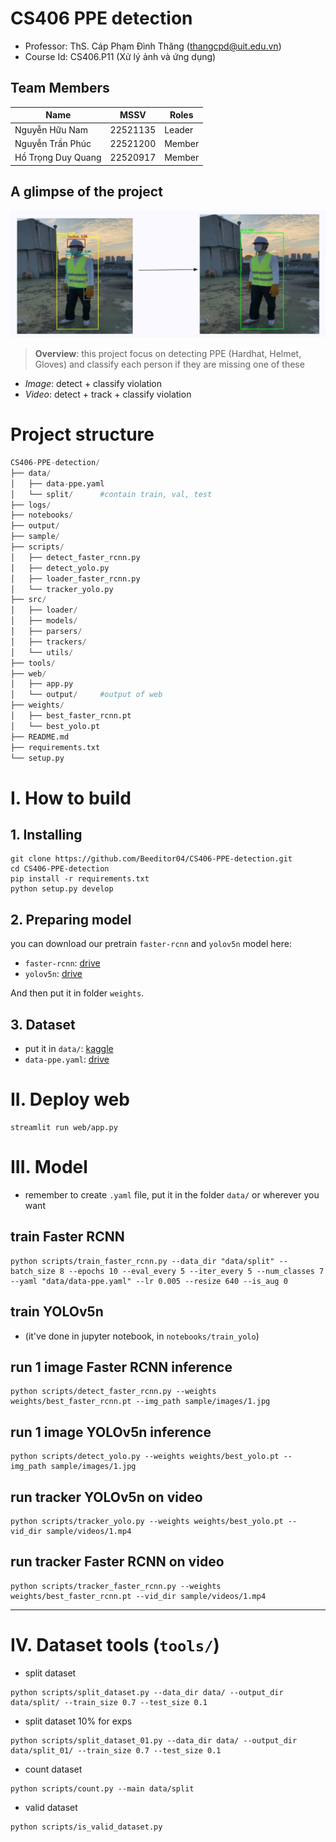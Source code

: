 
# CS406 PPE detection
- Professor: ThS. Cáp Phạm Đình Thăng (thangcpd@uit.edu.vn)
- Course Id: CS406.P11 (Xử lý ảnh và ứng dụng)

## Team Members
| Name                | MSSV      | Roles  |
|---------------------|-----------|--------|
| Nguyễn Hữu Nam      | 22521135  | Leader |
| Nguyễn Trần Phúc    | 22521200  | Member |
| Hồ Trọng Duy Quang  | 22520917  | Member |

## A glimpse of the project
![Project Image](assets/image.png)
> **Overview**: this project focus on detecting PPE (Hardhat, Helmet, Gloves) and classify each person if they are missing one of these
- *Image*: detect + classify violation
- *Video*: detect + track + classify violation
# Project structure
```python
CS406-PPE-detection/
├── data/
│   ├── data-ppe.yaml
│   └── split/      #contain train, val, test
├── logs/
├── notebooks/
├── output/
├── sample/
├── scripts/
│   ├── detect_faster_rcnn.py
│   ├── detect_yolo.py
│   ├── loader_faster_rcnn.py
│   └── tracker_yolo.py
├── src/
│   ├── loader/
│   ├── models/
│   ├── parsers/
│   ├── trackers/
│   └── utils/
├── tools/
├── web/
│   ├── app.py
│   └── output/     #output of web
├── weights/
│   ├── best_faster_rcnn.pt
│   └── best_yolo.pt
├── README.md
├── requirements.txt
└── setup.py
```
# I. How to build
## 1. Installing 
```
git clone https://github.com/Beeditor04/CS406-PPE-detection.git
cd CS406-PPE-detection
pip install -r requirements.txt
python setup.py develop
```
## 2. Preparing model
you can download our pretrain `faster-rcnn` and `yolov5n` model here:
- `faster-rcnn`: [drive](https://drive.google.com/file/d/1ciFtmC6eh0wRoK3yU4rS1JlmdH_ee01i/view?usp=drive_link)
- `yolov5n`: [drive](https://drive.google.com/file/d/1VuorH4fgbafaroALJNafHeSMQdweAHsz/view?usp=drive_link)

And then put it in folder `weights`.

## 3. Dataset 
- put it in `data/`: [kaggle](https://kaggle.com/datasets/cc917aa906937756371b0386a45fd9c3ed1c8d2d3412fc3e6d5f97c724725e94)
- `data-ppe.yaml`: [drive](https://drive.google.com/file/d/1P9rRNMd3ErvO47f3xOn6nnsla0waxRC7/view?usp=drive_link) 

# II. Deploy web
```
streamlit run web/app.py
```

# III. Model
- remember to create `.yaml` file, put it in the folder `data/` or wherever you want
## train Faster RCNN
```
python scripts/train_faster_rcnn.py --data_dir "data/split" --batch_size 8 --epochs 10 --eval_every 5 --iter_every 5 --num_classes 7 --yaml "data/data-ppe.yaml" --lr 0.005 --resize 640 --is_aug 0
```
## train YOLOv5n
- (it've done in jupyter notebook, in `notebooks/train_yolo`)

## run 1 image Faster RCNN inference
```
python scripts/detect_faster_rcnn.py --weights weights/best_faster_rcnn.pt --img_path sample/images/1.jpg
```

## run 1 image YOLOv5n inference
```
python scripts/detect_yolo.py --weights weights/best_yolo.pt --img_path sample/images/1.jpg
```
## run tracker YOLOv5n on video
```
python scripts/tracker_yolo.py --weights weights/best_yolo.pt --vid_dir sample/videos/1.mp4
```
##  run tracker Faster RCNN on video
```
python scripts/tracker_faster_rcnn.py --weights weights/best_faster_rcnn.pt --vid_dir sample/videos/1.mp4
```
---
# IV. Dataset tools (`tools/`)
- split dataset
```
python scripts/split_dataset.py --data_dir data/ --output_dir data/split/ --train_size 0.7 --test_size 0.1
```
- split dataset 10% for exps
```
python scripts/split_dataset_01.py --data_dir data/ --output_dir data/split_01/ --train_size 0.7 --test_size 0.1
```
- count dataset
```
python scripts/count.py --main data/split
```

- valid dataset
```
python scripts/is_valid_dataset.py
```



